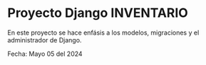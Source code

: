 # Proyecto Django INVENTARIO
En este proyecto se hace enfásis a los modelos, migraciones y el administrador de Django.

Fecha: Mayo 05 del 2024